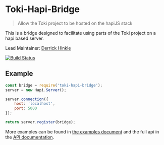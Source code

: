 # Toki-Hapi-Bridge <!-- Repo Name -->
> Allow the Toki project to be hosted on the hapiJS stack <!-- Repo Brief Description -->

<!-- Long Description -->
This is a bridge designed to facilitate using parts of the Toki project on a hapi based server.

<!-- Maintainer (Hint, probably you) -->
Lead Maintainer: [Derrick Hinkle](https://github.com/dhinklexo)

<!-- Badges Go Here -->
[![Build Status](https://travis-ci.org/xogroup/toki-hapi-bridge.svg?branch=master)](https://travis-ci.org/xogroup/toki-hapi-bridge)
<!-- End Badges -->
<!-- Quick Example -->
## Example
```Javascript
const bridge = require('toki-hapi-bridge');
server = new Hapi.Server();

server.connection({
    host: 'localhost',
    port: 5000
});

return server.register(bridge);
```

More examples can be found in [the examples document](Example.md) and the full api in the [API documentation](API.md).

<!-- Anything Else (Sponsors, Links, Etc) -->

